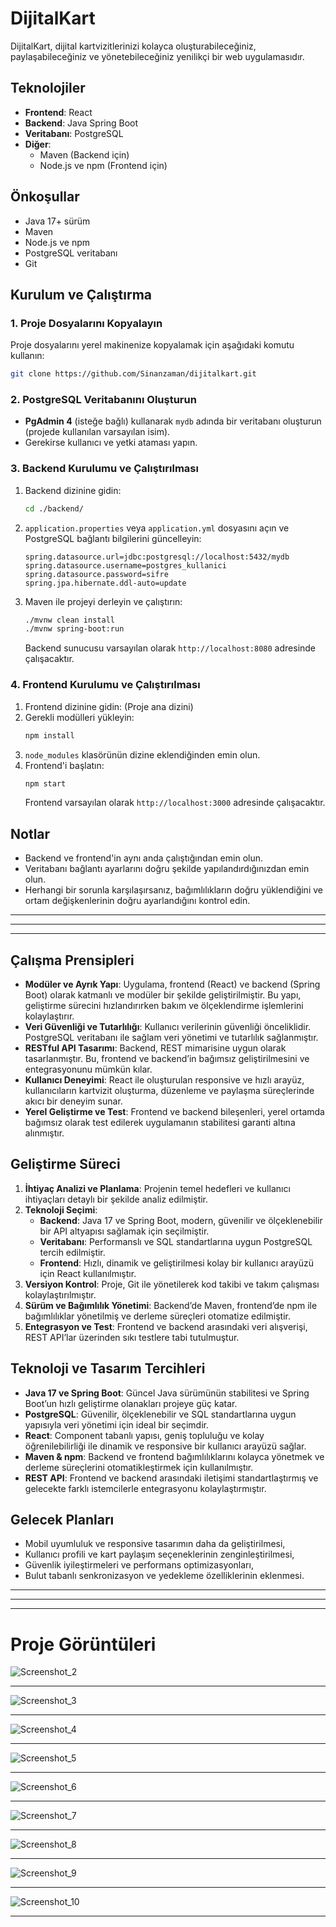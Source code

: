 # DijitalKart

DijitalKart, dijital kartvizitlerinizi kolayca oluşturabileceğiniz, paylaşabileceğiniz ve yönetebileceğiniz yenilikçi bir web uygulamasıdır.

## Teknolojiler
- **Frontend**: React
- **Backend**: Java Spring Boot
- **Veritabanı**: PostgreSQL
- **Diğer**:
  - Maven (Backend için)
  - Node.js ve npm (Frontend için)

## Önkoşullar
- Java 17+ sürüm
- Maven
- Node.js ve npm
- PostgreSQL veritabanı
- Git

## Kurulum ve Çalıştırma

### 1. Proje Dosyalarını Kopyalayın
Proje dosyalarını yerel makinenize kopyalamak için aşağıdaki komutu kullanın:
```bash
git clone https://github.com/Sinanzaman/dijitalkart.git
```

### 2. PostgreSQL Veritabanını Oluşturun
- **PgAdmin 4** (isteğe bağlı) kullanarak `mydb` adında bir veritabanı oluşturun (projede kullanılan varsayılan isim).
- Gerekirse kullanıcı ve yetki ataması yapın.

### 3. Backend Kurulumu ve Çalıştırılması
1. Backend dizinine gidin:
   ```bash
   cd ./backend/
   ```
2. `application.properties` veya `application.yml` dosyasını açın ve PostgreSQL bağlantı bilgilerini güncelleyin:
   ```properties
   spring.datasource.url=jdbc:postgresql://localhost:5432/mydb
   spring.datasource.username=postgres_kullanici
   spring.datasource.password=sifre
   spring.jpa.hibernate.ddl-auto=update
   ```
3. Maven ile projeyi derleyin ve çalıştırın:
   ```bash
   ./mvnw clean install
   ./mvnw spring-boot:run
   ```
   Backend sunucusu varsayılan olarak `http://localhost:8080` adresinde çalışacaktır.

### 4. Frontend Kurulumu ve Çalıştırılması
1. Frontend dizinine gidin:
(Proje ana dizini)
2. Gerekli modülleri yükleyin:
   ```bash
   npm install
   ```
3. `node_modules` klasörünün dizine eklendiğinden emin olun.
4. Frontend'i başlatın:
   ```bash
   npm start
   ```
   Frontend varsayılan olarak `http://localhost:3000` adresinde çalışacaktır.

## Notlar
- Backend ve frontend'in aynı anda çalıştığından emin olun.
- Veritabanı bağlantı ayarlarını doğru şekilde yapılandırdığınızdan emin olun.
- Herhangi bir sorunla karşılaşırsanız, bağımlılıkların doğru yüklendiğini ve ortam değişkenlerinin doğru ayarlandığını kontrol edin.



***
***
***



## Çalışma Prensipleri
- **Modüler ve Ayrık Yapı**: Uygulama, frontend (React) ve backend (Spring Boot) olarak katmanlı ve modüler bir şekilde geliştirilmiştir. Bu yapı, geliştirme sürecini hızlandırırken bakım ve ölçeklendirme işlemlerini kolaylaştırır.
- **Veri Güvenliği ve Tutarlılığı**: Kullanıcı verilerinin güvenliği önceliklidir. PostgreSQL veritabanı ile sağlam veri yönetimi ve tutarlılık sağlanmıştır.
- **RESTful API Tasarımı**: Backend, REST mimarisine uygun olarak tasarlanmıştır. Bu, frontend ve backend’in bağımsız geliştirilmesini ve entegrasyonunu mümkün kılar.
- **Kullanıcı Deneyimi**: React ile oluşturulan responsive ve hızlı arayüz, kullanıcıların kartvizit oluşturma, düzenleme ve paylaşma süreçlerinde akıcı bir deneyim sunar.
- **Yerel Geliştirme ve Test**: Frontend ve backend bileşenleri, yerel ortamda bağımsız olarak test edilerek uygulamanın stabilitesi garanti altına alınmıştır.

## Geliştirme Süreci
1. **İhtiyaç Analizi ve Planlama**: Projenin temel hedefleri ve kullanıcı ihtiyaçları detaylı bir şekilde analiz edilmiştir.
2. **Teknoloji Seçimi**:
   - **Backend**: Java 17 ve Spring Boot, modern, güvenilir ve ölçeklenebilir bir API altyapısı sağlamak için seçilmiştir.
   - **Veritabanı**: Performanslı ve SQL standartlarına uygun PostgreSQL tercih edilmiştir.
   - **Frontend**: Hızlı, dinamik ve geliştirilmesi kolay bir kullanıcı arayüzü için React kullanılmıştır.
3. **Versiyon Kontrol**: Proje, Git ile yönetilerek kod takibi ve takım çalışması kolaylaştırılmıştır.
4. **Sürüm ve Bağımlılık Yönetimi**: Backend’de Maven, frontend’de npm ile bağımlılıklar yönetilmiş ve derleme süreçleri otomatize edilmiştir.
5. **Entegrasyon ve Test**: Frontend ve backend arasındaki veri alışverişi, REST API’lar üzerinden sıkı testlere tabi tutulmuştur.

## Teknoloji ve Tasarım Tercihleri
- **Java 17 ve Spring Boot**: Güncel Java sürümünün stabilitesi ve Spring Boot’un hızlı geliştirme olanakları projeye güç katar.
- **PostgreSQL**: Güvenilir, ölçeklenebilir ve SQL standartlarına uygun yapısıyla veri yönetimi için ideal bir seçimdir.
- **React**: Component tabanlı yapısı, geniş topluluğu ve kolay öğrenilebilirliği ile dinamik ve responsive bir kullanıcı arayüzü sağlar.
- **Maven & npm**: Backend ve frontend bağımlılıklarını kolayca yönetmek ve derleme süreçlerini otomatikleştirmek için kullanılmıştır.
- **REST API**: Frontend ve backend arasındaki iletişimi standartlaştırmış ve gelecekte farklı istemcilerle entegrasyonu kolaylaştırmıştır.

## Gelecek Planları
- Mobil uyumluluk ve responsive tasarımın daha da geliştirilmesi,
- Kullanıcı profili ve kart paylaşım seçeneklerinin zenginleştirilmesi,
- Güvenlik iyileştirmeleri ve performans optimizasyonları,
- Bulut tabanlı senkronizasyon ve yedekleme özelliklerinin eklenmesi.

***
***
***

# Proje Görüntüleri

![Screenshot_2](https://github.com/user-attachments/assets/8ab84e33-297f-4c0e-bed2-88e1f566a8c8)
***
![Screenshot_3](https://github.com/user-attachments/assets/6eea0f0e-5d93-46f4-9351-bae61405c47e)
***
![Screenshot_4](https://github.com/user-attachments/assets/4cd8098b-bbbe-4baa-997b-288eaf2ed380)
***
![Screenshot_5](https://github.com/user-attachments/assets/d1274eff-b623-45df-a200-39abcdcb1465)
***
![Screenshot_6](https://github.com/user-attachments/assets/6c521651-df2d-4cdd-8161-39d4e3c49908)
***
![Screenshot_7](https://github.com/user-attachments/assets/0c5c6f0d-fbdb-492c-b6d1-a52e2ec26560)
***
![Screenshot_8](https://github.com/user-attachments/assets/02551a4b-5a09-4626-9ba4-48d7450d814b)
***
![Screenshot_9](https://github.com/user-attachments/assets/525a48f8-1372-41e7-bb32-855c57c5ba43)
***
![Screenshot_10](https://github.com/user-attachments/assets/a0ca0381-e83c-4ce7-90fd-854f680481d1)
***

